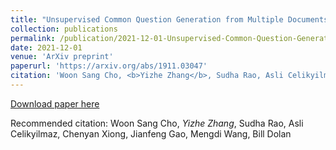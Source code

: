 ```yaml
---
title: "Unsupervised Common Question Generation from Multiple Documents using Reinforced Contrastive Coordinator."
collection: publications
permalink: /publication/2021-12-01-Unsupervised-Common-Question-Generation-from-Multiple-Documents-using-Reinforced-Contrastive-Coordinator
date: 2021-12-01
venue: 'ArXiv preprint'
paperurl: 'https://arxiv.org/abs/1911.03047'
citation: 'Woon Sang Cho, <b>Yizhe Zhang</b>, Sudha Rao, Asli Celikyilmaz, Chenyan Xiong, Jianfeng Gao, Mengdi Wang, Bill Dolan'
---
```


[Download paper here](https://arxiv.org/abs/1911.03047)

Recommended citation: Woon Sang Cho, *Yizhe Zhang*, Sudha Rao, Asli Celikyilmaz, Chenyan Xiong, Jianfeng Gao, Mengdi Wang, Bill Dolan